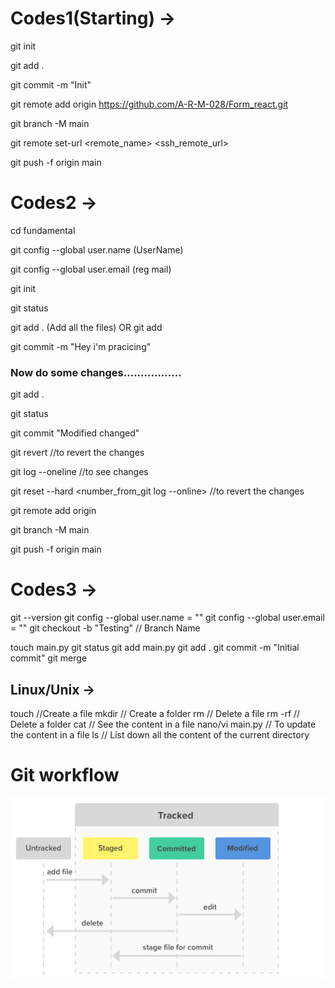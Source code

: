 # Codes1(Starting) ->
git init

git add .

git commit -m "Init"

git remote add origin https://github.com/A-R-M-028/Form_react.git

git branch -M main

git remote set-url <remote_name> <ssh_remote_url>

git push -f origin main

# Codes2 ->
cd fundamental

git config --global user.name (UserName)

git config --global user.email (reg mail)

git init

git status

git add . (Add all the files) OR git add <filename>

git commit -m "Hey i'm pracicing"

### Now do some changes.................
git add .

git status

git commit "Modified changed"

git revert //to revert the changes

git log --oneline //to see changes

git reset --hard <number_from_git log --online> //to revert the changes

git remote add origin <link>

git branch -M main

git push -f origin main

 # Codes3 ->
 git --version
 git config --global user.name = ""
 git config --global user.email = ""
 git checkout -b "Testing" // Branch Name

 touch main.py
 git status
 git add main.py
 git add .
 git commit -m "Initial commit"
 git merge

 ## Linux/Unix ->
 touch //Create a file
 mkdir // Create a folder
 rm <filename> // Delete a file
 rm -rf <foldername> // Delete a folder
 cat // See the content in a file
 nano/vi main.py // To update the content in a file
 ls // List down all the content of the current directory

 # Git workflow
 ![Alt text](image.png)

 



